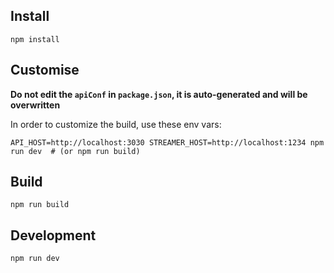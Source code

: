 ## Install

```shell
npm install
```

## Customise

**Do not edit the `apiConf` in `package.json`, it is auto-generated and will be overwritten**

In order to customize the build, use these env vars:

```shell
API_HOST=http://localhost:3030 STREAMER_HOST=http://localhost:1234 npm run dev  # (or npm run build)
``` 

## Build

```shell
npm run build
```

## Development

```shell
npm run dev
```
